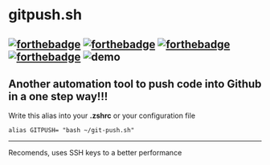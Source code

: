 # gitpush.sh
[![forthebadge](http://forthebadge.com/images/badges/built-with-love.svg)](http://forthebadge.com) [![forthebadge](http://forthebadge.com/images/badges/built-by-developers.svg)](http://forthebadge.com) [![forthebadge](http://forthebadge.com/images/badges/uses-git.svg)](http://forthebadge.com) [![forthebadge](http://forthebadge.com/images/badges/built-by-codebabes.svg)](http://forthebadge.com)
![demo](art/out.gif)
---
Another automation tool to push code into **Github** in a one step way!!!
---
Write this alias into your **.zshrc** or your configuration file
``` shell
alias GITPUSH= "bash ~/git-push.sh"
```
---
Recomends, uses SSH keys to a better performance 
